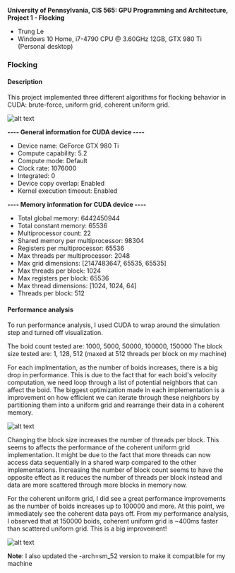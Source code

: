 **University of Pennsylvania, CIS 565: GPU Programming and Architecture,
Project 1 - Flocking**

* Trung Le
* Windows 10 Home, i7-4790 CPU @ 3.60GHz 12GB, GTX 980 Ti (Personal desktop)

### Flocking

#### Description

This project implemented three different algorithms for flocking behavior in CUDA: brute-force, uniform grid, coherent uniform grid.

![alt text](https://github.com/trungtle/Project1-CUDA-Flocking/blob/master/images/screenshots/Uniform_5000_boids.gif "Flocking simulation")

**---- General information for CUDA device ----**
- Device name: GeForce GTX 980 Ti
- Compute capability: 5.2
- Compute mode: Default
- Clock rate: 1076000
- Integrated: 0
- Device copy overlap: Enabled
- Kernel execution timeout: Enabled
 
**---- Memory information for CUDA device ----**

- Total global memory: 6442450944
- Total constant memory: 65536
- Multiprocessor count: 22
- Shared memory per multiprocessor: 98304
- Registers per multiprocessor: 65536
- Max threads per multiprocessor: 2048
- Max grid dimensions: [2147483647, 65535, 65535]
- Max threads per block: 1024
- Max registers per block: 65536
- Max thread dimensions: [1024, 1024, 64]
- Threads per block: 512


#### Performance analysis

To run performance analysis, I used CUDA to wrap around the simulation step and turned off visualization.

The boid count tested are: 1000, 5000, 50000, 100000, 150000
The block size tested are: 1, 128, 512 (maxed at 512 threads per block on my machine)

For each implmentation, as the number of boids increases, there is a big drop in performance. This is due to the fact that for each boid's velocity computation, we need loop through a list of potential neighbors that can affect the boid. The biggest optimization made in each implementation is a improvement on how efficient we can iterate through these neighbors by partitioning them into a uniform grid and rearrange their data in a coherent memory.

![alt text](https://github.com/trungtle/Project1-CUDA-Flocking/blob/master/images/charts/coherent_performance.png "Coherent uniform grid performance")

Changing the block size increases the number of threads per block. This seems to affects the performance of the coherent uniform grid implementation. It might be due to the fact that more threads can now access data sequentially in a shared warp compared to the other implementations. Increasing the number of block count seems to have the opposite effect as it reduces the number of threads per block instead and data are more scattered through more blocks in memory now.

For the coherent uniform grid, I did see a great performance improvements as the number of boids increases up to 100000 and more. At this point, we immediately see the coherent data pays off. From my performance analysis, I observed that at 150000 boids, coherent uniform grid is ~400ms faster than scattered uniform grid. This is a big improvement!

![alt text](https://github.com/trungtle/Project1-CUDA-Flocking/blob/master/images/charts/coherent_vs_uniform.png "Coherent vs scattered uniform grid performance")


**Note**: I also updated the -arch=sm_52 version to make it compatible for my machine
